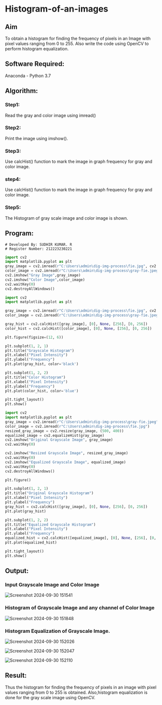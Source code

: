 # Histogram-of-an-images
## Aim
To obtain a histogram for finding the frequency of pixels in an Image with pixel values ranging from 0 to 255. Also write the code using OpenCV to perform histogram equalization.

## Software Required:
Anaconda - Python 3.7

## Algorithm:
### Step1:
Read the gray and color image using imread()

### Step2:
Print the image using imshow().



### Step3:
Use calcHist() function to mark the image in graph frequency for gray and color image.

### step4:
Use calcHist() function to mark the image in graph frequency for gray and color image.

### Step5:
The Histogram of gray scale image and color image is shown.


## Program:
```
# Developed By: SUDHIR KUMAR. R
# Register Number: 212223230221
```

```python
import cv2
import matplotlib.pyplot as plt
gray_image = cv2.imread(r"C:\Users\admin\dig-img-process\fie.jpg", cv2.IMREAD_GRAYSCALE)  
color_image = cv2.imread(r"C:\Users\admin\dig-img-process\gray-fie.jpeg") 
cv2.imshow("Gray Image",gray_image)
cv2.imshow("Color Image",color_image)
cv2.waitKey(0)
cv2.destroyAllWindows()
```

```python
import cv2
import matplotlib.pyplot as plt

gray_image = cv2.imread(r"C:\Users\admin\dig-img-process\fie.jpg", cv2.IMREAD_GRAYSCALE)  
color_image = cv2.imread(r"C:\Users\admin\dig-img-process\gray-fie.jpeg")

gray_hist = cv2.calcHist([gray_image], [0], None, [256], [0, 256])
color_hist = cv2.calcHist([color_image], [0], None, [256], [0, 256])

plt.figure(figsize=(12, 6))

plt.subplot(1, 2, 1)
plt.title("Grayscale Histogram")
plt.xlabel("Pixel Intensity")
plt.ylabel("Frequency")
plt.plot(gray_hist, color='black')

plt.subplot(1, 2, 2)
plt.title("Color Histogram")
plt.xlabel("Pixel Intensity")
plt.ylabel("Frequency")
plt.plot(color_hist, color='blue')

plt.tight_layout()
plt.show()
```

```python
import cv2
import matplotlib.pyplot as plt
gray_image = cv2.imread(r"C:\Users\admin\dig-img-process\gray-fie.jpeg", cv2.IMREAD_GRAYSCALE)
color_image = cv2.imread(r"C:\Users\admin\dig-img-process\fie.jpg")
resized_gray_image = cv2.resize(gray_image, (500, 400))
equalized_image = cv2.equalizeHist(gray_image)
cv2.imshow("Original Grayscale Image", gray_image)
cv2.waitKey(0)

cv2.imshow("Resized Grayscale Image", resized_gray_image)
cv2.waitKey(0)
cv2.imshow("Equalized Grayscale Image", equalized_image)
cv2.waitKey(0)
cv2.destroyAllWindows()

plt.figure()

plt.subplot(1, 2, 1)
plt.title("Original Grayscale Histogram")
plt.xlabel("Pixel Intensity")
plt.ylabel("Frequency")
gray_hist = cv2.calcHist([gray_image], [0], None, [256], [0, 256])
plt.plot(gray_hist)

plt.subplot(1, 2, 2)
plt.title("Equalized Grayscale Histogram")
plt.xlabel("Pixel Intensity")
plt.ylabel("Frequency")
equalized_hist = cv2.calcHist([equalized_image], [0], None, [256], [0, 256])
plt.plot(equalized_hist)

plt.tight_layout()
plt.show()


```
## Output:
### Input Grayscale Image and Color Image

![Screenshot 2024-09-30 151541](https://github.com/user-attachments/assets/61192b72-2dbc-473f-8fe6-9b056136dc75)

### Histogram of Grayscale Image and any channel of Color Image

![Screenshot 2024-09-30 151848](https://github.com/user-attachments/assets/d824b121-08e4-4f3f-a3e4-efffc4f21369)

### Histogram Equalization of Grayscale Image.

![Screenshot 2024-09-30 152026](https://github.com/user-attachments/assets/43062757-1eeb-4b85-9bc2-fb6ddb9ca116)

![Screenshot 2024-09-30 152047](https://github.com/user-attachments/assets/546aa194-f71b-4ecb-81cf-691381834bfd)

![Screenshot 2024-09-30 152110](https://github.com/user-attachments/assets/c29f2a46-f861-444e-9a3c-571bc0639f16)


## Result: 
Thus the histogram for finding the frequency of pixels in an image with pixel values ranging from 0 to 255 is obtained. Also,histogram equalization is done for the gray scale image using OpenCV.
